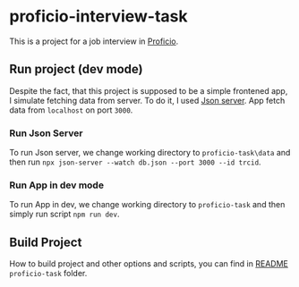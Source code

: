 # proficio-interview-task

This is a project for a job interview in [Proficio](https://proficio.cz/).

## Run project (dev mode)

Despite the fact, that this project is supposed to be a simple frontened app, I simulate fetching data from server.
To do it, I used [Json server](https://www.npmjs.com/package/json-server). App fetch data from `localhost` on port `3000`.

### Run Json Server

To run Json server, we change working directory to `proficio-task\data` and then run `npx json-server --watch db.json --port 3000 --id trcid`.

### Run App in dev mode

To run App in dev, we change working directory to `proficio-task` and then simply run script `npm run dev`.

## Build Project

How to build project and other options and scripts, you can find in [README](./proficio-task/) `proficio-task` folder.
